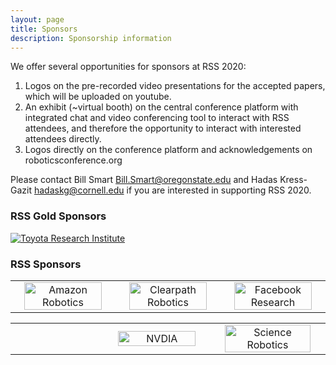 ```yaml
---
layout: page
title: Sponsors
description: Sponsorship information
---
```


We offer several opportunities for sponsors at RSS 2020:

1. Logos on the pre-recorded video presentations for the accepted papers, which will be uploaded on youtube.
2. An exhibit (~virtual booth) on the central conference platform with integrated chat and video conferencing tool to interact with RSS attendees, and therefore the opportunity to interact with interested attendees directly.
3. Logos directly on the conference platform and acknowledgements on
roboticsconference.org

Please contact Bill Smart <Bill.Smart@oregonstate.edu> and Hadas Kress-Gazit <hadaskg@cornell.edu> if you are interested in supporting RSS 2020.


### RSS Gold Sponsors

<div class="text-center" id="ss-patron">

<a href="http://www.tri.global/">
  <img src="{{ site.baseurl }}/images/sponsors/tri.png"
       alt="Toyota Research Institute"/>
</a>
</div>

### RSS Sponsors


<table width="100%" class="center">

<tr>
<td style="width: 20%; text-align: center;">
<a href="https://www.amazon.science/">
  <img width="90%" src="{{ site.baseurl }}/images/sponsors/amazon_logo_RGB.png"
       alt="Amazon Robotics"/></a>
</td>
<td style="width: 20%; text-align: center;">
<a href="https://clearpathrobotics.com/">
  <img width="90%" src="{{ site.baseurl }}/images/sponsors/Clearpath-Logo-Q309---Short-Run_Colour_Trans.png"
       alt="Clearpath Robotics"/>
</a>
</td>


<td style="width: 20%; text-align: center;">
<a href="https://research.fb.com/">
  <img width="90%" src="{{ site.baseurl }}/images/sponsors/Facebook-Wordmark-Gray.png"
       alt="Facebook Research"/> </a>
</td>


</tr>

</table>

<table class="center" width="75%">

<tr>

<td width="10%">
</td>

<td style="width: 10%; text-align: center;">
<a href="https://www.nvidia.com/en-us/research/">
  <img width="90%" src="{{ site.baseurl }}/images/sponsors/nvidia.png"
       alt="NVDIA"/> </a>

</td>

<td style="width: 10%; text-align: center;">
<a href="https://robotics.sciencemag.org/">
  <img width="90%" src="{{ site.baseurl }}/images/sponsors/ScienceRobotics-AAAS stacked color.jpg"
       alt="Science Robotics"/> </a>
</td>

</tr>

<tr>


</tr>


</table>









